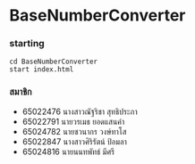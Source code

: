 # BaseNumberConverter


### starting 

```
cd BaseNumberConverter
start index.html
```

### สมาชิก

* 65022476	นางสาวณัฐริชา สุทธิประภา
* 65022791	นายวรเมธ ยอดแสนคำ
* 65024782	นายชวนากร วงษ์ทาโส
* 65022847	นางสาวศิริรัตน์ ป้อมลา
* 65024816	นายนนทพัทธ์ มีศรี
